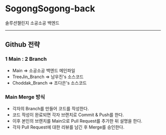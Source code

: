 # SogongSogong-back 
솔루션챌린지 소공소공 백엔드

---
## Github 전략
### 1 Main : 2 Branch
- Main => 소공소공 백엔드 메인파일
- TreeJin_Branch => 남우진's 소스코드
- Choddak_Branch => 조다은's 소스코드

### Main Merge 방식
- 각자의 Branch를 만들어 코드를 작성한다.
- 코드 작성이 완료되면 각자 브랜치로 Commit & Push를 한다.
- 이후 본인의 브랜치를 Main으로 Pull Request를 추가한 뒤 설명을 한다.
- 각자 Pull Request에 대한 리뷰를 남긴 후 Merge를 승인한다.
